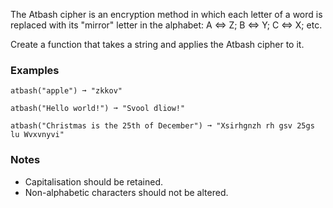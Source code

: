 The Atbash cipher is an encryption method in which each letter of a word is replaced with its "mirror" letter in the alphabet: A <=> Z; B <=> Y; C <=> X; etc.

Create a function that takes a string and applies the Atbash cipher to it.


### Examples ###
    atbash("apple") ➞ "zkkov"

    atbash("Hello world!") ➞ "Svool dliow!"

    atbash("Christmas is the 25th of December") ➞ "Xsirhgnzh rh gsv 25gs lu Wvxvnyvi"


### Notes ###
*   Capitalisation should be retained.
*   Non-alphabetic characters should not be altered.